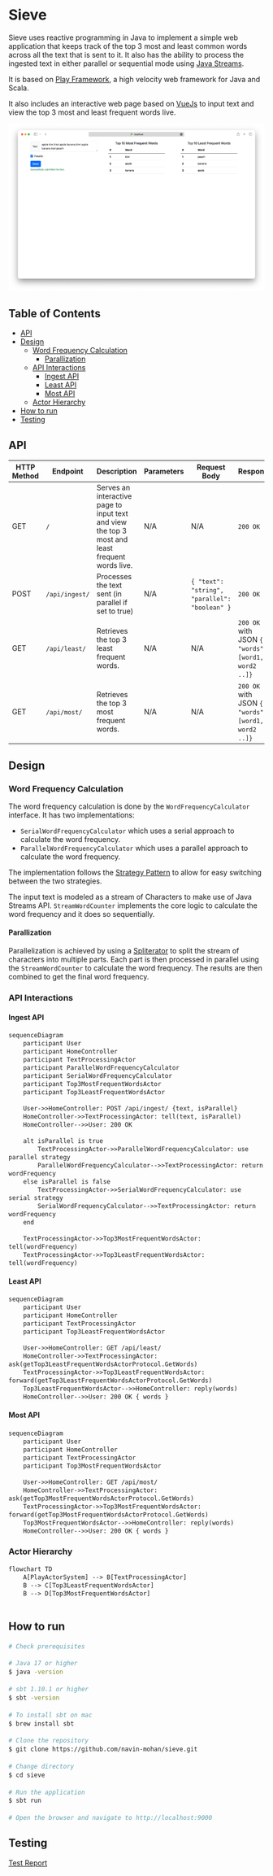 # Sieve

Sieve uses reactive programming in Java to implement a simple web application that keeps track of the top 3 most and least common words across all the text that is sent to it. It also has the ability to process the ingested text in either parallel or sequential mode using [Java Streams](https://docs.oracle.com/javase/8/docs/api/java/util/stream/Stream.html).

It is based on [Play Framework](https://www.playframework.com/), a high velocity web framework for Java and Scala.

It also includes an interactive web page based on [VueJs](https://vuejs.org/) to input text and view the top 3 most and least frequent words live.

![Sieve](screenshot.png)

## Table of Contents

- [API](#api)
- [Design](#design)
  - [Word Frequency Calculation](#word-frequency-calculation)
    - [Parallization](#parallization)
  - [API Interactions](#api-interactions)
    - [Ingest API](#ingest-api)
    - [Least API](#least-api)
    - [Most API](#most-api)
  - [Actor Hierarchy](#actor-hierarchy)
- [How to run](#how-to-run)
- [Testing](#testing)

## API

| HTTP Method | Endpoint       | Description                                                                                     | Parameters | Request Body                                  | Response                                            |
|-------------|----------------|-------------------------------------------------------------------------------------------------|------------|-----------------------------------------------|-----------------------------------------------------|
| GET         | `/`            | Serves an interactive page to input text and view the top 3 most and least frequent words live. | N/A        | N/A                                           | `200 OK`                                            |
| POST        | `/api/ingest/` | Processes the text sent (in parallel if set to true)                                            | N/A        | `{ "text": "string", "parallel": "boolean" }` | `200 OK`                                            |
| GET         | `/api/least/`  | Retrieves the top 3 least frequent words.                                                       | N/A        | N/A                                           | `200 OK` with JSON `{ "words" : [word1, word2 ..]}` |
| GET         | `/api/most/`   | Retrieves the top 3 most frequent words.                                                        | N/A        | N/A                                           | `200 OK` with JSON `{ "words" : [word1, word2 ..]}` |

## Design

### Word Frequency Calculation
The word frequency calculation is done by the `WordFrequencyCalculator` interface. It has two implementations:
- `SerialWordFrequencyCalculator` which uses a serial approach to calculate the word frequency.
- `ParallelWordFrequencyCalculator` which uses a parallel approach to calculate the word frequency.

The implementation follows the [Strategy Pattern](https://en.wikipedia.org/wiki/Strategy_pattern) to allow for easy switching between the two strategies.

The input text is modeled as a stream of Characters to make use of Java Streams API. `StreamWordCounter` implements the core logic to calculate the word frequency and it does so sequentially.

#### Parallization
Parallelization is achieved by using a [Spliterator](https://docs.oracle.com/javase/8/docs/api/java/util/Spliterator.html) to split the stream of characters into multiple parts. Each part is then processed in parallel using the `StreamWordCounter` to calculate the word frequency. The results are then combined to get the final word frequency.

### API Interactions
#### Ingest API

```mermaid
sequenceDiagram
    participant User
    participant HomeController
    participant TextProcessingActor
    participant ParallelWordFrequencyCalculator
    participant SerialWordFrequencyCalculator
    participant Top3MostFrequentWordsActor
    participant Top3LeastFrequentWordsActor
    
    User->>HomeController: POST /api/ingest/ {text, isParallel}
    HomeController->>TextProcessingActor: tell(text, isParallel)
    HomeController-->>User: 200 OK
    
    alt isParallel is true
        TextProcessingActor->>ParallelWordFrequencyCalculator: use parallel strategy
        ParallelWordFrequencyCalculator-->>TextProcessingActor: return wordFrequency
    else isParallel is false
        TextProcessingActor->>SerialWordFrequencyCalculator: use serial strategy
        SerialWordFrequencyCalculator-->>TextProcessingActor: return wordFrequency
    end
    
    TextProcessingActor->>Top3MostFrequentWordsActor: tell(wordFrequency)
    TextProcessingActor->>Top3LeastFrequentWordsActor: tell(wordFrequency)
```

#### Least API

```mermaid
sequenceDiagram
    participant User
    participant HomeController
    participant TextProcessingActor
    participant Top3LeastFrequentWordsActor
    
    User->>HomeController: GET /api/least/ 
    HomeController->>TextProcessingActor: ask(getTop3LeastFrequentWordsActorProtocol.GetWords)
    TextProcessingActor->>Top3LeastFrequentWordsActor: forward(getTop3LeastFrequentWordsActorProtocol.GetWords)
    Top3LeastFrequentWordsActor-->>HomeController: reply(words)
    HomeController-->>User: 200 OK { words }

```

#### Most API

```mermaid
sequenceDiagram
    participant User
    participant HomeController
    participant TextProcessingActor
    participant Top3MostFrequentWordsActor
    
    User->>HomeController: GET /api/most/ 
    HomeController->>TextProcessingActor: ask(getTop3MostFrequentWordsActorProtocol.GetWords)
    TextProcessingActor->>Top3MostFrequentWordsActor: forward(getTop3MostFrequentWordsActorProtocol.GetWords)
    Top3MostFrequentWordsActor-->>HomeController: reply(words)
    HomeController-->>User: 200 OK { words }

```
### Actor Hierarchy

```mermaid
flowchart TD
    A[PlayActorSystem] --> B[TextProcessingActor]
    B --> C[Top3LeastFrequentWordsActor]
    B --> D[Top3MostFrequentWordsActor]
    
```
## How to run

```bash
# Check prerequisites

# Java 17 or higher
$ java -version

# sbt 1.10.1 or higher
$ sbt -version

# To install sbt on mac
$ brew install sbt

# Clone the repository
$ git clone https://github.com/navin-mohan/sieve.git

# Change directory
$ cd sieve

# Run the application
$ sbt run

# Open the browser and navigate to http://localhost:9000
```

## Testing
[Test Report](test-report.html)

